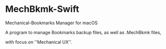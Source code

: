 # MechBkmk-Swift
Mechanical-Bookmarks Manager for macOS




A program to manage Bookmarks backup files, as well as .MechBkmk files,

with focus on ''Mechanical UX''.

